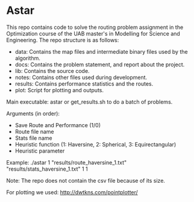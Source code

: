 # Astar

This repo contains code to solve the routing problem assignment in the Optimization course of the UAB master's in Modelling for Science and Engineering. The repo structure is as follows:

- data: Contains the map files and intermediate binary files used by the algorithm.
- docs: Contains the problem statement, and report about the project.
- lib: Contains the source code.
- notes: Contains other files used during development.
- results: Contains performance statistics and the routes.
- plot: Script for plotting and outputs.

Main executable: astar or get_results.sh to do a batch of problems.

Arguments (in order):
  - Save Route and Performance (1/0)
  - Route file name
  - Stats file name
  - Heuristic function (1: Haversine, 2: Spherical, 3: Equirectangular)
  - Heuristic parameter

Example: ./astar 1 "results/route_haversine_1.txt" "results/stats_haversine_1.txt" 1 1

Note: The repo does not contain the csv file because of its size.

For plotting we used:
http://dwtkns.com/pointplotter/

